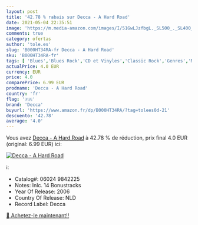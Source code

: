 ```yaml
---
layout: post
title: '42.78 % rabais sur Decca - A Hard Road'
date: 2021-05-04 22:35:51
image: 'https://m.media-amazon.com/images/I/51GwLJzfbgL._SL500_._SL400_.jpg'
comments: true
category: ofertas
author: 'tole.es'
slug: 'B000HT34RA-fr Decca - A Hard Road'
sku: 'B000HT34RA-fr'
tags: [ 'Blues','Blues Rock','CD et Vinyles','Classic Rock','Genres','Modern Blues','Pop','Pop Rock','Rock','decca', ]
actualPrice: 4.0 EUR
currency: EUR
price: 4.0
comparePrice: 6.99 EUR
prodname: 'Decca - A Hard Road'
country: 'fr'
flag: '🇫🇷'
brand: 'Decca'
buyurl: 'https://www.amazon.fr/dp/B000HT34RA/?tag=tolees0d-21'
descuento: '42.78'
average: '4.0'
---
```


Vous avez [Decca - A Hard Road](https://www.amazon.fr/dp/B000HT34RA/?tag=tolees0d-21)  à  42.78 % de réduction, prix final  4.0 EUR (original: 6.99 EUR) ici:

[![Decca - A Hard Road](https://m.media-amazon.com/images/I/51GwLJzfbgL._SL500_._SL400_.jpg)](https://www.amazon.fr/dp/B000HT34RA/?tag=tolees0d-21)

ℹ️:

- Catalog#: 06024 9842225
- Notes: Inlc. 14 Bonustracks
- Year Of Release: 2006
- Country Of Release: NLD
- Record Label: Decca

[🛒 Achetez-le maintenant!!](https://www.amazon.fr/dp/B000HT34RA/?tag=tolees0d-21)
